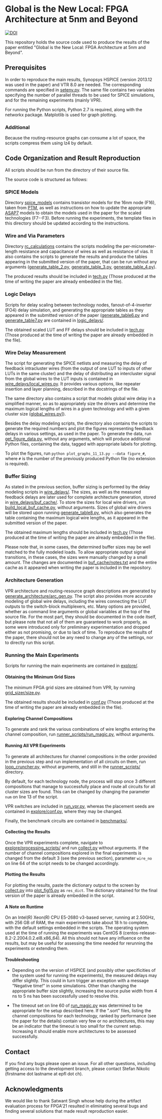 # Global is the New Local: FPGA Architecture at 5nm and Beyond



[![DOI](https://zenodo.org/badge/DOI/10.5281/zenodo.4309976.svg)](https://doi.org/10.5281/zenodo.4309976)


This repository holds the source code used to produce the results of the paper entitled "Global is the New Local: FPGA Architecture at 5nm and Beyond".

## Prerequisites

In order to reproduce the main results, Synopsys HSPICE (version 2013.12 was used in the paper) and VTR 8.0 are needed.
The corresponding commands are specified in [setenv.py](https://github.com/EPFL-LAP/fpga21-scaled-tech/edit/master/setenv.py). The same file contains two variables specifying the number
of parallel threads to be used for SPICE simulations, and for the remaining experiments (mainly VPR).  

For running the Python scripts, Python 2.7 is required, along with the networkx package. Matplotlib is used for graph plotting.

### Additional

Because the routing-resource graphs can consume a lot of space, the scripts compress them using lz4 by default.

## Code Organization and Result Reproduction

All scripts should be run from the directory of their source file.  

The source code is structured as follows:  

### SPICE Models

Directory [spice_models](https://github.com/EPFL-LAP/fpga21-scaled-tech/edit/master/spice_models/) contains transistor models for the 16nm node (F16), taken from [PTM](http://ptm.asu.edu/), as well as instructions on how to update the appropriate [ASAP7](http://asap.asu.edu/asap/) models to obtain the models used in the paper for the scaled technologies (F7--F3). Before running the experiments, the template files in this directory should be updated according to the instructions.


### Wire and Via Parameters

Directory [rc_calculations](https://github.com/EPFL-LAP/fpga21-scaled-tech/edit/master/rc_calculations/) contains the scripts modeling the per-micrometer-length resistance and capacitance of wires as well as resistance of vias. It also contains the scripts to generate the results and produce the tables appearing in the submitted version of the paper, that can be run without any arguments ([generate_table_2.py](https://github.com/EPFL-LAP/fpga21-scaled-tech/edit/master/rc_calculations/generate_table_2.py), [generate_table_3.py](https://github.com/EPFL-LAP/fpga21-scaled-tech/edit/master/rc_calculations/generate_table_3.py),
[generate_table_4.py](https://github.com/EPFL-LAP/fpga21-scaled-tech/edit/master/rc_calculations/generate_table_4.py)).  

The produced results should be included in [tech.py](https://github.com/EPFL-LAP/fpga21-scaled-tech/edit/master/tech.py) (Those produced at the time of writing the paper are already embedded in the file).

### Logic Delays

Scripts for delay scaling between technology nodes, fanout-of-4-inverter (FO4) delay simulation, and generating the appropriate tables as they appeared in the submitted version of the paper ([generate_table6.py](https://github.com/EPFL-LAP/fpga21-scaled-tech/blob/master/logic_delays/generate_table6.py) and [generate_table7.py](https://github.com/EPFL-LAP/fpga21-scaled-tech/blob/master/logic_delays/generate_table7.py) are contained in [logic_delays/](https://github.com/EPFL-LAP/fpga21-scaled-tech/tree/master/logic_delays).  

The obtained scaled LUT and FF delays should be included in [tech.py](https://github.com/EPFL-LAP/fpga21-scaled-tech/edit/master/tech.py) (Those produced at the time of writing the paper are already embedded in the file).

### Wire Delay Measurement

The script for generating the SPICE netlists and measuring the delay of feedback intracluster wires (from the output of one LUT to inputs of other LUTs in the same cluster) and the delay of distributing an intercluster signal from the global wires to the LUT inputs is contained in [wire_delays/local_wires.py](https://github.com/EPFL-LAP/fpga21-scaled-tech/blob/master/wire_delays/local_wires.py). It provides various options, like repeater insertion and layer planning, described in the docstrings of the file.  

The same directory also contains a script that models global wire delay in a simplified manner, so as to appropriately size the drivers and determine the maximum logical lengths of wires in a given technology and with a given cluster size ([global_wires.py](https://github.com/EPFL-LAP/fpga21-scaled-tech/blob/master/wire_delays/global_wires.py)]).  

Besides the delay modeling scripts, the directory also contains the scripts to generate the required numbers and plot the figures representing feedback delays in various settings, as used in the paper. To generate the data, run [get_figure_data.py](https://github.com/EPFL-LAP/fpga21-scaled-tech/blob/master/wire_delays/get_figure_data.py), without any arguments, which will produce additional Python files, containing the data, tagged with appropriate labels for plotting.  

To plot the figures, run `python plot_graphs_11_13.py --data figure_#`, where `#` is the number of the previously produced Python file (no extension is required).

### Buffer Sizing

As stated in the previous section, buffer sizing is performed by the delay modeling scripts in [wire_delays/](https://github.com/EPFL-LAP/fpga21-scaled-tech/blob/master/wire_delays/). The sizes, as well as the measured feedback delays are later used for complete architecture generation, stored in [wire_delays/buf_cache/](https://github.com/EPFL-LAP/fpga21-scaled-tech/blob/master/wire_delays/buf_cache/). To store the sizes for local wire drivers, run [build_local_buf_cache.py](https://github.com/EPFL-LAP/fpga21-scaled-tech/blob/master/wire_delays/build_local_buf_cache/), without arguments. Sizes of global wire drivers will be stored upon running [generate_table8.py](https://github.com/EPFL-LAP/fpga21-scaled-tech/blob/master/wire_delays/generate_table8.py), which also generates the table containing the maximum logical wire lengths, as it appeared in the submitted version of the paper.  

The obtained maximum lengths should be included in [tech.py](https://github.com/EPFL-LAP/fpga21-scaled-tech/edit/master/tech.py) (Those produced at the time of writing the paper are already embedded in the file).  

Please note that, in some cases, the determined buffer sizes may be well matched to the fully modeled loads. To allow appropriate output signal transitions, in these cases, the sizes were manually changed by a small amount. The changes are documented in [buf_cache/notes.txt](https://github.com/EPFL-LAP/fpga21-scaled-tech/blob/master/wire_delays/build_local_buf_cache/notes.txt) and the entire cache as it appeared when writing the paper is included in the repository.

### Architecture Generation

VPR architecture and routing-resource graph descriptions are generated by [generate_architecture/arc_gen.py](https://github.com/EPFL-LAP/fpga21-scaled-tech/blob/master/generate_architecture/arc_gen.py). The script also provides more accurate modeling of global wire delays, including the wires connecting the LUT outputs to the switch-block multiplexers, etc. Many options are provided, whether as command line arguments or global variables at the top of the source file.
For the most part, they should be documented in the code itself, but please note that not all of them are guaranteed to work properly, as some were introduced only for preliminary experimentation and dropped either as not promising, or due to lack of time. To reproduce the results of the paper, there should not be any need to change any of the settings, nor to directly run this script.

### Running the Main Experiments

Scripts for running the main experiments are contained in [explore/](https://github.com/EPFL-LAP/fpga21-scaled-tech/tree/master/explore/).

#### Obtaining the Minimum Grid Sizes

The minimum FPGA grid sizes are obtained from VPR, by running [grid_sizer/size.py](https://github.com/EPFL-LAP/fpga21-scaled-tech/tree/master/explore/grid_sizer/size.py).  

The obtained results should be included in [conf.py](https://github.com/EPFL-LAP/fpga21-scaled-tech/blob/master/explore/conf.py) (Those produced at the time of writing the paper are already embedded in the file).

#### Exploring Channel Compositions

To generate and rank the various combinations of wire lengths entering the channel composition, run [runner_scripts/run_magic.py](https://github.com/EPFL-LAP/fpga21-scaled-tech/blob/master/explore/runner_scripts/run_magic.py), without arguments.

#### Running All VPR Experiments

To generate all architectures for channel compositions in the order provided in the previous step and run implementation of all circuits on them, run [loop_cruncher.py](https://github.com/EPFL-LAP/fpga21-scaled-tech/blob/master/explore/runner_scripts/loop_cruncher.py), without arguments, and still in the [runner_scripts/](https://github.com/EPFL-LAP/fpga21-scaled-tech/blob/master/explore/runner_scripts/) directory.  

By default, for each technology node, the process will stop once 3 different compositions that manage to successfully place and route all circuits for all cluster sizes are found. This can be changed by changing the parameter `num` on line 13 of the script.  

VPR switches are included in [run_vpr.py](https://github.com/EPFL-LAP/fpga21-scaled-tech/blob/master/explore/runner_scripts/run_vpr.py), whereas the placement seeds are contained in [explore/conf.py](https://github.com/EPFL-LAP/fpga21-scaled-tech/blob/master/explore/conf.py), where they may be changed.  

Finally, the benchmark circuits are contained in [benchmarks/](https://github.com/EPFL-LAP/fpga21-scaled-tech/tree/master/explore/runner_scripts/benchmarks).

#### Collecting the Results

Once the VPR experiments complete, navigate to [explore/processing_scripts/](https://github.com/EPFL-LAP/fpga21-scaled-tech/tree/master/explore/processing_scripts/) and run [collect.py](https://github.com/EPFL-LAP/fpga21-scaled-tech/blob/master/explore/processing_scripts/collect.py) without arguments.
If the number of channel compositions explored in the final experiments is changed from the default 3 (see the previous section), parameter `wire_no` on line 64 of the script needs to be changed accordingly.

#### Plotting the Results

For plotting the results, paste the dictionary output to the screen by [collect.py](https://github.com/EPFL-LAP/fpga21-scaled-tech/blob/master/explore/processing_scripts/collect.py) into [plot_fig15.py](https://github.com/EPFL-LAP/fpga21-scaled-tech/blob/master/explore/processing_scripts/plot_fig15.py) as `res_dict`. The dictionary obtained for the final version of the paper is already embedded in the script.

#### A Note on Runtime

On an Intel(R) Xeon(R) CPU E5-2680 v3-based server, running at 2.50GHz, with 256 GB of RAM, the main experiments take about 18 h to complete, with the default settings embedded in the scripts. The operating system used at the time of running the experiments was CentOS 8 (centos-release-8.2-2.2004.0.2.el8.x86_64).
All this should not have any influence on the results, but may be useful for assessing the time needed for rerunning the experiments or extending them.

#### Troubleshooting

* Depending on the version of HSPICE (and possibly other specificities of the system used for running the experiments), the measured delays may differ slightly.
  This could in turn trigger an exception with a message "Negative time!" in some simulations. Other than changing the appropriate buffer size slightly, increasing the source pulse width from 4 ns to 5 ns has been successfully used to resolve this.

* The timeout set on line 60 of [run_magic.py](https://github.com/EPFL-LAP/fpga21-scaled-tech/blob/master/explore/runner_scripts/run_magic.py) was determined to be appropriate for the setup described here. If the ".sort" files, listing the channel compositions for each technology, ranked by performance (see the paper for the details) contain very few or no architectures, this may be an indicator that the timeout is too small for the current setup. Increasing it should enable more architectures to be assessed successfully.

## Contact

If you find any bugs please open an issue. For all other questions, including getting access to the development branch, please contact Stefan Nikolic (firstname dot lastname at epfl dot ch).

## Acknowledgments

We would like to thank Satwant Singh whose help during the artifact evaluation process for FPGA'21 resulted in eliminating several bugs and finding several solutions that made result reproduction easier.
